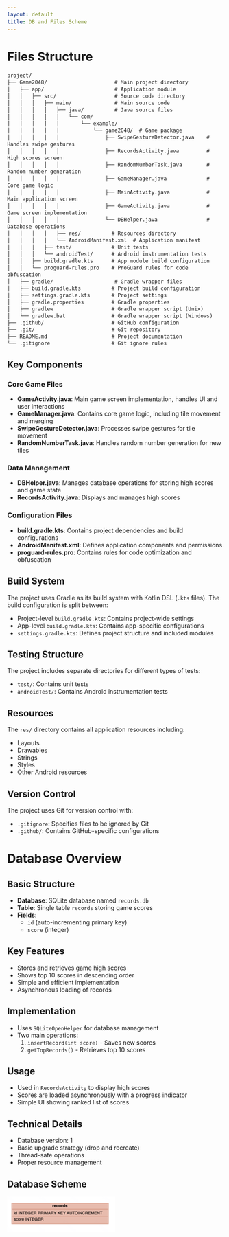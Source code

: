 ```yaml
---
layout: default
title: DB and Files Scheme
---
```


# Files Structure

```
project/
├── Game2048/                      # Main project directory
│   ├── app/                       # Application module
│   │   ├── src/                   # Source code directory
│   │   │   ├── main/              # Main source code
│   │   │   │   ├── java/          # Java source files
│   │   │   │   │   └── com/
│   │   │   │   │       └── example/
│   │   │   │   │           └── game2048/  # Game package
│   │   │   │   │               ├── SwipeGestureDetector.java    # Handles swipe gestures
│   │   │   │   │               ├── RecordsActivity.java         # High scores screen
│   │   │   │   │               ├── RandomNumberTask.java        # Random number generation
│   │   │   │   │               ├── GameManager.java             # Core game logic
│   │   │   │   │               ├── MainActivity.java            # Main application screen
│   │   │   │   │               ├── GameActivity.java            # Game screen implementation
│   │   │   │   │               └── DBHelper.java                # Database operations
│   │   │   │   ├── res/          # Resources directory
│   │   │   │   └── AndroidManifest.xml  # Application manifest
│   │   │   ├── test/             # Unit tests
│   │   │   └── androidTest/      # Android instrumentation tests
│   │   ├── build.gradle.kts      # App module build configuration
│   │   └── proguard-rules.pro    # ProGuard rules for code obfuscation
│   ├── gradle/                    # Gradle wrapper files
│   ├── build.gradle.kts          # Project build configuration
│   ├── settings.gradle.kts       # Project settings
│   ├── gradle.properties         # Gradle properties
│   ├── gradlew                   # Gradle wrapper script (Unix)
│   └── gradlew.bat               # Gradle wrapper script (Windows)
├── .github/                      # GitHub configuration
├── .git/                         # Git repository
├── README.md                     # Project documentation
└── .gitignore                    # Git ignore rules
```

## Key Components

### Core Game Files
- **GameActivity.java**: Main game screen implementation, handles UI and user interactions
- **GameManager.java**: Contains core game logic, including tile movement and merging
- **SwipeGestureDetector.java**: Processes swipe gestures for tile movement
- **RandomNumberTask.java**: Handles random number generation for new tiles

### Data Management
- **DBHelper.java**: Manages database operations for storing high scores and game state
- **RecordsActivity.java**: Displays and manages high scores

### Configuration Files
- **build.gradle.kts**: Contains project dependencies and build configurations
- **AndroidManifest.xml**: Defines application components and permissions
- **proguard-rules.pro**: Contains rules for code optimization and obfuscation

## Build System
The project uses Gradle as its build system with Kotlin DSL (`.kts` files). The build configuration is split between:
- Project-level `build.gradle.kts`: Contains project-wide settings
- App-level `build.gradle.kts`: Contains app-specific configurations
- `settings.gradle.kts`: Defines project structure and included modules

## Testing Structure
The project includes separate directories for different types of tests:
- `test/`: Contains unit tests
- `androidTest/`: Contains Android instrumentation tests

## Resources
The `res/` directory contains all application resources including:
- Layouts
- Drawables
- Strings
- Styles
- Other Android resources

## Version Control
The project uses Git for version control with:
- `.gitignore`: Specifies files to be ignored by Git
- `.github/`: Contains GitHub-specific configurations

# Database Overview

## Basic Structure
- **Database**: SQLite database named `records.db`
- **Table**: Single table `records` storing game scores
- **Fields**: 
  - `id` (auto-incrementing primary key)
  - `score` (integer)

## Key Features
- Stores and retrieves game high scores
- Shows top 10 scores in descending order
- Simple and efficient implementation
- Asynchronous loading of records

## Implementation
- Uses `SQLiteOpenHelper` for database management
- Two main operations:
  1. `insertRecord(int score)` - Saves new scores
  2. `getTopRecords()` - Retrieves top 10 scores

## Usage
- Used in `RecordsActivity` to display high scores
- Scores are loaded asynchronously with a progress indicator
- Simple UI showing ranked list of scores

## Technical Details
- Database version: 1
- Basic upgrade strategy (drop and recreate)
- Thread-safe operations
- Proper resource management

## Database Scheme
<img src="pics/db.png" alt="db_scheme" width="50%" />
